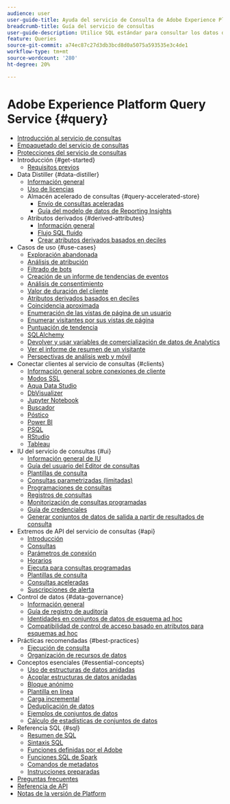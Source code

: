 ```yaml
---
audience: user
user-guide-title: Ayuda del servicio de Consulta de Adobe Experience Platform
breadcrumb-title: Guía del servicio de consultas
user-guide-description: Utilice SQL estándar para consultar los datos dentro del lago de datos en Experience Platform.
feature: Queries
source-git-commit: a74ec87c27d3db3bcd8d0a5075a593535e3c4de1
workflow-type: tm+mt
source-wordcount: '280'
ht-degree: 20%

---
```



# Adobe Experience Platform Query Service {#query}

- [Introducción al servicio de consultas](home.md)
- [Empaquetado del servicio de consultas](packages.md)
- [Protecciones del servicio de consultas](guardrails.md)
- Introducción {#get-started}
   - [Requisitos previos](get-started/prerequisites.md)
- Data Distiller {#data-distiller}
   - [Información general](data-distiller/overview.md)
   - [Uso de licencias](data-distiller/license-usage.md)
   - Almacén acelerado de consultas {#query-accelerated-store}
      - [Envío de consultas aceleradas](data-distiller/query-accelerated-store/send-accelerated-queries.md)
      - [Guía del modelo de datos de Reporting Insights](data-distiller/query-accelerated-store/reporting-insights-data-model.md)
   - Atributos derivados {#derived-attributes}
      - [Información general](data-distiller/derived-attributes/overview.md)
      - [Flujo SQL fluido](data-distiller/derived-attributes/seamless-sql-flow.md)
      - [Crear atributos derivados basados en deciles](data-distiller/derived-attributes/decile-based-derived-attributes.md)
- Casos de uso {#use-cases}
   - [Exploración abandonada](use-cases/abandoned-browse.md)
   - [Análisis de atribución](use-cases/attribution-analysis.md)
   - [Filtrado de bots](use-cases/bot-filtering.md)
   - [Creación de un informe de tendencias de eventos](use-cases/trended-report-of-events.md)
   - [Análisis de consentimiento](use-cases/consent-analysis.md)
   - [Valor de duración del cliente](use-cases/customer-lifetime-value.md)
   - [Atributos derivados basados en deciles](use-cases/deciles-use-case.md)
   - [Coincidencia aproximada](use-cases/fuzzy-match.md)
   - [Enumeración de las vistas de página de un usuario](use-cases/list-visitor-sessions.md)
   - [Enumerar visitantes por sus vistas de página](use-cases/visitors-by-number-of-page-views.md)
   - [Puntuación de tendencia](use-cases/propensity-score.md)
   - [SQLAlchemy](use-cases/sqlalchemy.md)
   - [Devolver y usar variables de comercialización de datos de Analytics](use-cases/merchandising-variables.md)
   - [Ver el informe de resumen de un visitante](use-cases/roll-up-report-of-a-visitor.md)
   - [Perspectivas de análisis web y móvil](use-cases/analytics-insights.md)
- Conectar clientes al servicio de consultas {#clients}
   - [Información general sobre conexiones de cliente](clients/overview.md)
   - [Modos SSL](./clients/ssl-modes.md)
   - [Aqua Data Studio](clients/aqua-data-studio.md)
   - [DbVisualizer](./clients/dbvisulaizer.md)
   - [Jupyter Notebook](clients//jupyter-notebook.md)
   - [Buscador](clients/looker.md)
   - [Póstico](clients/postico.md)
   - [Power BI](clients/power-bi.md)
   - [PSQL](clients/psql.md)
   - [RStudio](clients/rstudio.md)
   - [Tableau](clients/tableau.md)
- IU del servicio de consultas {#ui}
   - [Información general de IU](ui/overview.md)
   - [Guía del usuario del Editor de consultas](ui/user-guide.md)
   - [Plantillas de consulta](ui/query-templates.md)
   - [Consultas parametrizadas (limitadas)](ui/parameterized-queries.md)
   - [Programaciones de consultas](ui/query-schedules.md)
   - [Registros de consultas](ui/query-logs.md)
   - [Monitorización de consultas programadas](ui/monitor-queries.md)
   - [Guía de credenciales](ui/credentials.md)
   - [Generar conjuntos de datos de salida a partir de resultados de consulta](ui/create-datasets.md)
- Extremos de API del servicio de consultas {#api}
   - [Introducción](api/getting-started.md)
   - [Consultas](api/queries.md)
   - [Parámetros de conexión](api/connection-parameters.md)
   - [Horarios](api/scheduled-queries.md)
   - [Ejecuta para consultas programadas](api/runs-scheduled-queries.md)
   - [Plantillas de consulta](api/query-templates.md)
   - [Consultas aceleradas](api/accelerated-queries.md)
   - [Suscripciones de alerta](api/alert-subscriptions.md)
- Control de datos {#data-governance}
   - [Información general](data-governance/overview.md)
   - [Guía de registro de auditoría](data-governance/audit-log-guide.md)
   - [Identidades en conjuntos de datos de esquema ad hoc](data-governance/ad-hoc-schema-identities.md)
   - [Compatibilidad de control de acceso basado en atributos para esquemas ad hoc](./data-governance/ad-hoc-schema-labels.md)
- Prácticas recomendadas {#best-practices}
   - [Ejecución de consulta](best-practices/writing-queries.md)
   - [Organización de recursos de datos](./best-practices/organize-data-assets.md)
- Conceptos esenciales {#essential-concepts}
   - [Uso de estructuras de datos anidadas](essential-concepts/nested-data-structures.md)
   - [Acoplar estructuras de datos anidadas](essential-concepts/flatten-nested-data.md)
   - [Bloque anónimo](essential-concepts/anonymous-block.md)
   - [Plantilla en línea](essential-concepts/inline-templates.md)
   - [Carga incremental](essential-concepts/incremental-load.md)
   - [Deduplicación de datos](essential-concepts/deduplication.md)
   - [Ejemplos de conjuntos de datos](essential-concepts/dataset-samples.md)
   - [Cálculo de estadísticas de conjuntos de datos](essential-concepts/dataset-statistics.md)
- Referencia SQL {#sql}
   - [Resumen de SQL](sql/overview.md)
   - [Sintaxis SQL](sql/syntax.md)
   - [Funciones definidas por el Adobe](sql/adobe-defined-functions.md)
   - [Funciones SQL de Spark](sql/spark-sql-functions.md)
   - [Comandos de metadatos](sql/metadata.md)
   - [Instrucciones preparadas](sql/prepared-statements.md)
- [Preguntas frecuentes](troubleshooting-guide.md)
- [Referencia de API](https://www.adobe.io/experience-platform-apis/references/query-service/)
- [Notas de la versión de Platform](https://experienceleague.adobe.com/docs/experience-platform/release-notes/latest.html?lang=es)
